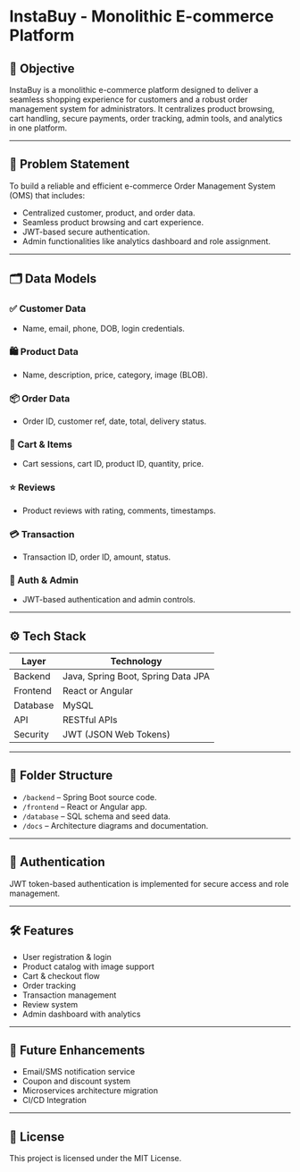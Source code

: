 # InstaBuy - Monolithic E-commerce Platform

## 🚀 Objective

InstaBuy is a monolithic e-commerce platform designed to deliver a seamless shopping experience for customers and a robust order management system for administrators. It centralizes product browsing, cart handling, secure payments, order tracking, admin tools, and analytics in one platform.

---

## 🧩 Problem Statement

To build a reliable and efficient e-commerce Order Management System (OMS) that includes:

- Centralized customer, product, and order data.
- Seamless product browsing and cart experience.
- JWT-based secure authentication.
- Admin functionalities like analytics dashboard and role assignment.

---

## 🗂️ Data Models

### ✅ Customer Data
- Name, email, phone, DOB, login credentials.

### 🛍 Product Data
- Name, description, price, category, image (BLOB).

### 📦 Order Data
- Order ID, customer ref, date, total, delivery status.

### 🛒 Cart & Items
- Cart sessions, cart ID, product ID, quantity, price.

### ⭐ Reviews
- Product reviews with rating, comments, timestamps.

### 💳 Transaction
- Transaction ID, order ID, amount, status.

### 🔐 Auth & Admin
- JWT-based authentication and admin controls.

---

## ⚙️ Tech Stack

| Layer      | Technology                         |
|------------|------------------------------------|
| Backend    | Java, Spring Boot, Spring Data JPA |
| Frontend   | React or Angular                   |
| Database   | MySQL                              |
| API        | RESTful APIs                       |
| Security   | JWT (JSON Web Tokens)              |

---

## 📁 Folder Structure

- `/backend` – Spring Boot source code.
- `/frontend` – React or Angular app.
- `/database` – SQL schema and seed data.
- `/docs` – Architecture diagrams and documentation.

---

## 🔐 Authentication

JWT token-based authentication is implemented for secure access and role management.

---

## 🛠 Features

- User registration & login
- Product catalog with image support
- Cart & checkout flow
- Order tracking
- Transaction management
- Review system
- Admin dashboard with analytics

---

## 🧪 Future Enhancements

- Email/SMS notification service
- Coupon and discount system
- Microservices architecture migration
- CI/CD Integration

---

## 📜 License

This project is licensed under the MIT License.
